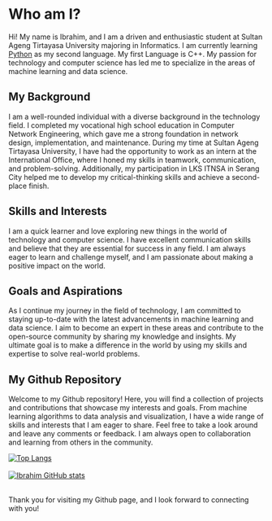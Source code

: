 # Who am I?

Hi! My name is Ibrahim, and I am a driven and enthusiastic student at Sultan Ageng Tirtayasa University majoring in Informatics. I am currently learning [Python](https://www.python.org) as my second language. My first Language is C++. My passion for technology and computer science has led me to specialize in the areas of machine learning and data science.
## My Background

I am a well-rounded individual with a diverse background in the technology field. I completed my vocational high school education in Computer Network Engineering, which gave me a strong foundation in network design, implementation, and maintenance. During my time at Sultan Ageng Tirtayasa University, I have had the opportunity to work as an intern at the International Office, where I honed my skills in teamwork, communication, and problem-solving. Additionally, my participation in LKS ITNSA in Serang City helped me to develop my critical-thinking skills and achieve a second-place finish.
## Skills and Interests

I am a quick learner and love exploring new things in the world of technology and computer science. I have excellent communication skills and believe that they are essential for success in any field. I am always eager to learn and challenge myself, and I am passionate about making a positive impact on the world.
## Goals and Aspirations

As I continue my journey in the field of technology, I am committed to staying up-to-date with the latest advancements in machine learning and data science. I aim to become an expert in these areas and contribute to the open-source community by sharing my knowledge and insights. My ultimate goal is to make a difference in the world by using my skills and expertise to solve real-world problems.
## My Github Repository

Welcome to my Github repository! Here, you will find a collection of projects and contributions that showcase my interests and goals. From machine learning algorithms to data analysis and visualization, I have a wide range of skills and interests that I am eager to share. Feel free to take a look around and leave any comments or feedback. I am always open to collaboration and learning from others in the community.

[![Top Langs](https://github-readme-stats.vercel.app/api/top-langs/?username=ibrahimfe&layout=compact&hide=html)](https://github.com/ibrahimfe/github-readme-stats) <br> <br>
[![Ibrahim GitHub stats](https://github-readme-stats.vercel.app/api?username=ibrahimfe&show_icons=true)](https://github.com/ibrahimfe/github-readme-stats) <br> <br>

Thank you for visiting my Github page, and I look forward to connecting with you!


<!--
**ibrahimfe/ibrahimfe** is a ✨ _special_ ✨ repository because its `README.md` (this file) appears on your GitHub profile.

Here are some ideas to get you started:

- 🔭 I’m currently working on ...
- 🌱 I’m currently learning ...
- 👯 I’m looking to collaborate on ...
- 🤔 I’m looking for help with ...
- 💬 Ask me about ...
- 📫 How to reach me: ...
- 😄 Pronouns: ...
- ⚡ Fun fact: ...
-->
